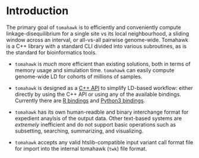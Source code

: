 # Introduction

The primary goal of `tomahawk` is to efficiently and conveniently compute
linkage-disequilibrium for a single site vs its local neighbourhood, a sliding
window across an interval, or all-vs-all pairwise genome-wide. Tomahawk is a C++
library with a standard CLI divided into various subroutines, as is the standard
for bioinformatics tools.

*  `tomahawk` is *much* more efficient than existing solutions, both in terms of
   memory usage and simulation time. `tomahawk` can easily compute genome-wide
   LD for cohorts of millions of samples.

*  `tomahawk` is designed as a [C++ API](google.com) to simplify LD-based
    workflow: either directly by using the C++ API or using any of the available
    bindings. Currently there are [R bindings](www.google.com) and [Python3
    bindings](www.google.com).

*  `tomahawk` has its own human-readble and binary interchange format for
    expedient anaylsis of the output data. Other text-based systems are
    *extremely* inefficient and do not support basic operations such as
    subsetting, searching, summarizing, and visualizing.

*   `tomahawk` accepts any valid htslib-compatible input variant call format
    file for import into the internal tomahawk (`twk`) file format.